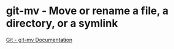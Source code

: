 # git-mv - Move or rename a file, a directory, or a symlink

[Git - git-mv Documentation](https://git-scm.com/docs/git-mv)
